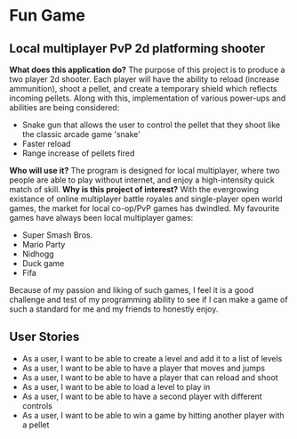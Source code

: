 # Fun Game

## Local multiplayer PvP 2d platforming shooter

**What does this application do?**
The purpose of this project is to produce a two player 2d shooter. Each player will have the ability to reload (increase ammunition), shoot a pellet, and create a temporary shield which reflects incoming pellets. Along with this, implementation of various power-ups and abilities are being considered:
- Snake gun that allows the user to control the pellet that they shoot like the classic arcade game 'snake'
- Faster reload
- Range increase of pellets fired

**Who will use it?**
The program is designed for local multiplayer, where two people are able to play without internet, and enjoy a high-intensity quick match of skill.
**Why is this project of interest?**
With the evergrowing existance of online multiplayer battle royales and single-player open world games, the market for local co-op/PvP games has dwindled. My favourite games have always been local multiplayer games:
- Super Smash Bros.
- Mario Party
- Nidhogg
- Duck game
- Fifa

Because of my passion and liking of such games, I feel it is a good challenge and test of my programming ability to see if I can make a game of such a standard for me and my friends to honestly enjoy.

## User Stories
- As a user, I want to be able to create a level and add it to a list of levels
- As a user, I want to be able to have a player that moves and jumps
- As a user, I want to be able to have a player that can reload and shoot
- As a user, I want to be able to load a level to play in
- As a user, I want to be able to have a second player with different controls
- As a user, I want to be able to win a game by hitting another player with a pellet
